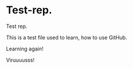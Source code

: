 Test-rep.
=========

Test rep.

This is a test file used to learn, how to use GitHub.

Learning again! 

Viruuuusss!
